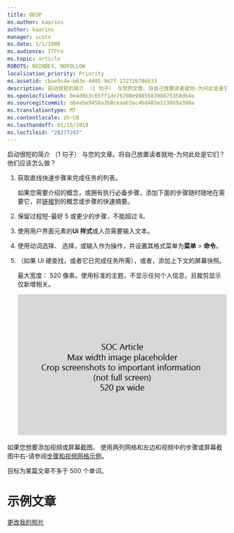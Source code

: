 ```yaml
---
title: ODSP
ms.author: kaarins
author: kaarins
manager: scotv
ms.date: 1/1/1900
ms.audience: ITPro
ms.topic: article
ROBOTS: NOINDEX, NOFOLLOW
localization_priority: Priority
ms.assetid: cbae9c4e-b63e-4495-9d7f-17272b796b33
description: 启动很短的简介 （1 句子） 与您的文章。将自己放置读者就地-为何此处是它们？他们应该怎么做？
ms.openlocfilehash: 0e4d0b3c65ff1de76700e998568398875358d64e
ms.sourcegitcommit: d6ea5e9458a2b8ceaab3ac4bd483e1130b9a398a
ms.translationtype: MT
ms.contentlocale: zh-CN
ms.lasthandoff: 01/15/2019
ms.locfileid: "28277243"
---
```

启动很短的简介 （1 句子） 与您的文章。将自己放置读者就地-为何此处是它们？他们应该怎么做？ 
  
1. 获取直线快速步骤来完成任务的列表。
    
    如果您需要介绍的概念，或拥有执行必备步骤，添加下面的步骤随时随地在需要它，并[链接](https://support.office.com/article/f37e7984-cf03-4fde-92d3-82970d7e241b.aspx)到的概念或步骤的快速摘要。 
    
2. 保留过程短-最好 5 或更少的步骤，不能超过 8。
    
3. 使用用户界面元素的**Ui 样式**或人员需要输入文本。 
    
4. 使用动词选择、 选择，或输入作为操作，并设置其格式菜单为**菜单** \> **命令**。
    
5. （如果 UI 硬查找，或者它已完成任务所需），或者，添加上下文的屏幕快照。
    
    最大宽度： 520 像素。使用标准的主题，不显示任何个人信息，且裁剪显示仅新增相关。 
    
    ![占位符的最大宽度 SOC 文章画是 520 像素](media/7d43d3be-8658-4a5b-aa15-ed62a47a2b24.png)
  
如果您想要添加视频或屏幕截图、 使用两列网格和左边和视频中的步骤或屏幕截图中右-请参阅[步骤和视频网格示例](https://support.office.com/article/14ce8e82-efa0-47f5-bb84-94f078db3dae.aspx)。 
  
目标为某篇文章不多于 500 个单词。
  
# <a name="example-article"></a>示例文章

[更改我的照片](https://support.office.com/article/555376e0-1fca-49ba-8434-307a0525c767.aspx)
  

